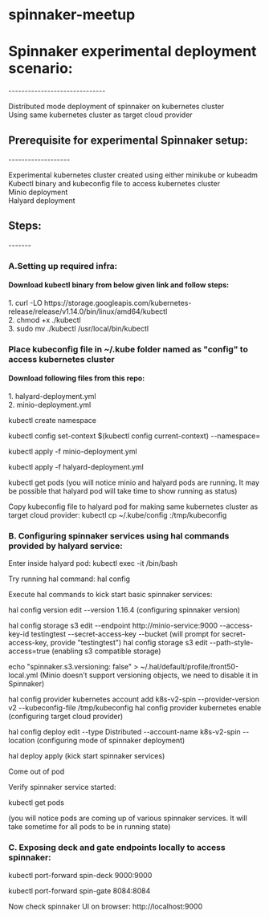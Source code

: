 <h1> spinnaker-meetup </h1>
<h1> Spinnaker experimental deployment scenario: </h1>
------------------------------
<p> Distributed mode deployment of spinnaker on kubernetes cluster <br>
Using same kubernetes cluster as target cloud provider</p>

<h2>Prerequisite for experimental Spinnaker setup: </h2>
-------------------
<p> Experimental kubernetes cluster created using either minikube or kubeadm <br>
Kubectl binary and kubeconfig file to access kubernetes cluster <br>
Minio deployment <br>
Halyard deployment </p>

<h2>Steps:</h2>
-------
<h3> A.Setting up required infra:</h3>
<h4> Download kubectl binary from below given link and follow steps:</h4>
<p> 1. curl -LO https://storage.googleapis.com/kubernetes-release/release/v1.14.0/bin/linux/amd64/kubectl <br>
2. chmod +x ./kubectl <br>
3. sudo mv ./kubectl /usr/local/bin/kubectl </p>

<h3> Place kubeconfig file in ~/.kube folder named as "config" to access kubernetes cluster</h3>

<h4> Download following files from this repo: </h4>
<p> 1. halyard-deployment.yml <br>
2. minio-deployment.yml </p>

kubectl create namespace <spinnaker-namespace>

kubectl config set-context $(kubectl config current-context) --namespace=<spinnaker-namespace>

kubectl apply -f minio-deployment.yml

kubectl apply -f halyard-deployment.yml

kubectl get pods
(you will notice minio and halyard pods are running. It may be possible that halyard pod will take time to show running as status)

Copy kubeconfig file to halyard pod for making same kubernetes cluster as target cloud provider:
kubectl cp ~/.kube/config <halyard-pod-name>:/tmp/kubeconfig

<h3>  B. Configuring spinnaker services using hal commands provided by halyard service: </h3>

Enter inside halyard pod:
kubectl exec -it <halyard-pod-name> /bin/bash

Try running hal command:
hal config 

Execute hal commands to kick start basic spinnaker services:

hal config version edit --version 1.16.4
(configuring spinnaker version)

hal config storage s3 edit --endpoint http://minio-service:9000 --access-key-id testingtest --secret-access-key --bucket <bucket-name> 
(will prompt for secret-access-key, provide "testingtest")
hal config storage s3 edit --path-style-access=true
(enabling s3 compatible storage)

echo "spinnaker.s3.versioning: false" > ~/.hal/default/profile/front50-local.yml
(Minio doesn’t support versioning objects, we need to disable it in Spinnaker)

hal config provider kubernetes account add k8s-v2-spin --provider-version v2  --kubeconfig-file /tmp/kubeconfig
hal config provider kubernetes enable
(configuring target cloud provider)


hal config deploy edit --type Distributed --account-name k8s-v2-spin --location <spinnaker-namespace>
(configuring mode of spinnaker deployment)

hal deploy apply
(kick start spinnaker services)

Come out of pod

Verify spinnaker service started:

kubectl get pods

(you will notice pods are coming up of various spinnaker services. It will take sometime for all pods to be in running state)

<h3> C. Exposing deck and gate endpoints locally to access spinnaker: </h3>

kubectl port-forward spin-deck 9000:9000

kubectl port-forward spin-gate 8084:8084

Now check spinnaker UI on browser:
http://localhost:9000
